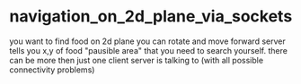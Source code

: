 # navigation_on_2d_plane_via_sockets
you want to find food on 2d plane you can rotate and move forward server tells you x,y of food "pausible area" that you need to search yourself. there can be more then just one client server is talking to (with all possible connectivity problems) 
